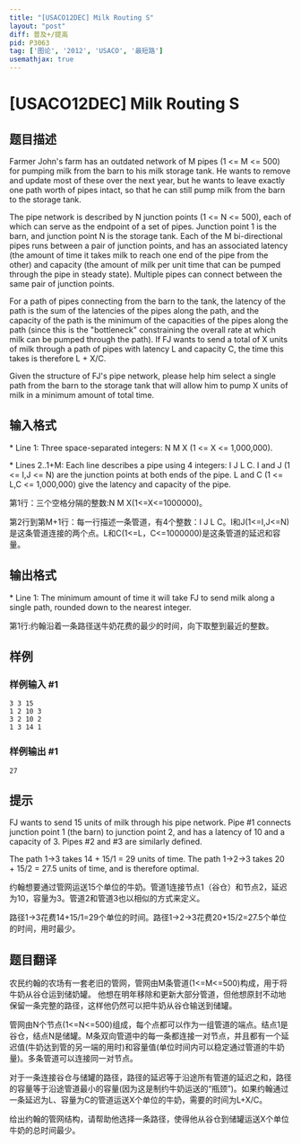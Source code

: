 ```yaml
---
title: "[USACO12DEC] Milk Routing S"
layout: "post"
diff: 普及+/提高
pid: P3063
tag: ['图论', '2012', 'USACO', '最短路']
usemathjax: true
---
```


# [USACO12DEC] Milk Routing S
## 题目描述

Farmer John's farm has an outdated network of M pipes (1 <= M <= 500) for pumping milk from the barn to his milk storage tank.  He wants to remove and update most of these over the next year, but he wants to leave exactly one path worth of pipes intact, so that he can still pump milk from the barn to the storage tank.

The pipe network is described by N junction points (1 <= N <= 500), each of which can serve as the endpoint of a set of pipes.  Junction point 1 is the barn, and junction point N is the storage tank.  Each of the M bi-directional pipes runs between a pair of junction points, and has an associated latency (the amount of time it takes milk to reach one end of the pipe from the other) and capacity (the amount of milk per unit time that can be pumped through the pipe in steady state).  Multiple pipes can connect between the same pair of junction points.

For a path of pipes connecting from the barn to the tank, the latency of the path is the sum of the latencies of the pipes along the path, and the capacity of the path is the minimum of the capacities of the pipes along the path (since this is the "bottleneck" constraining the overall rate at which milk can be pumped through the path).  If FJ wants to send a total of X units of milk through a path of pipes with latency L and capacity C, the time this takes is therefore L + X/C.

Given the structure of FJ's pipe network, please help him select a single path from the barn to the storage tank that will allow him to pump X units of milk in a minimum amount of total time.



## 输入格式

\* Line 1: Three space-separated integers: N M X (1 <= X <= 1,000,000).

\* Lines 2..1+M: Each line describes a pipe using 4 integers: I J L C. I and J (1 <= I,J <= N) are the junction points at both ends of the pipe.  L and C (1 <= L,C <= 1,000,000) give the latency and capacity of the pipe.


第1行：三个空格分隔的整数:N M X(1<=X<=1000000)。


第2行到第M+1行：每一行描述一条管道，有4个整数：I J L C。I和J(1<=I,J<=N)是这条管道连接的两个点。L和C(1<=L，C<=1000000)是这条管道的延迟和容量。

## 输出格式

\* Line 1: The minimum amount of time it will take FJ to send milk along a single path, rounded down to the nearest integer.

第1行:约翰沿着一条路径送牛奶花费的最少的时间，向下取整到最近的整数。

## 样例

### 样例输入 #1
```
3 3 15 
1 2 10 3 
3 2 10 2 
1 3 14 1 

```
### 样例输出 #1
```
27 

```
## 提示

FJ wants to send 15 units of milk through his pipe network.  Pipe #1 connects junction point 1 (the barn) to junction point 2, and has a latency of 10 and a capacity of 3.  Pipes #2 and #3 are similarly defined.


The path 1->3 takes 14 + 15/1 = 29 units of time.  The path 1->2->3 takes 20 + 15/2 = 27.5 units of time, and is therefore optimal.


约翰想要通过管网运送15个单位的牛奶。管道1连接节点1（谷仓）和节点2，延迟为10，容量为3。管道2和管道3也以相似的方式来定义。


路径1->3花费14+15/1=29个单位的时间。路径1->2->3花费20+15/2=27.5个单位的时间，用时最少。

## 题目翻译

农民约翰的农场有一套老旧的管网，管网由M条管道(1<=M<=500)构成，用于将牛奶从谷仓运到储奶罐。 他想在明年移除和更新大部分管道，但他想原封不动地保留一条完整的路径，这样他仍然可以把牛奶从谷仓输送到储罐。


管网由N个节点(1<=N<=500)组成，每个点都可以作为一组管道的端点。结点1是谷仓，结点N是储罐。M条双向管道中的每一条都连接一对节点，并且都有一个延迟值(牛奶达到管的另一端的用时)和容量值(单位时间内可以稳定通过管道的牛奶量)。多条管道可以连接同一对节点。


对于一条连接谷仓与储罐的路径，路径的延迟等于沿途所有管道的延迟之和，路径的容量等于沿途管道最小的容量(因为这是制约牛奶运送的“瓶颈”)。如果约翰通过一条延迟为L、容量为C的管道运送X个单位的牛奶，需要的时间为L+X/C。


给出约翰的管网结构，请帮助他选择一条路径，使得他从谷仓到储罐运送X个单位牛奶的总时间最少。

